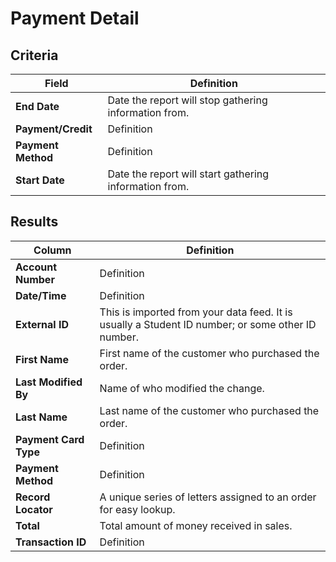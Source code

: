 # Payment Detail

## Criteria

| **Field** | **Definition** |
| --- | --- |
| **End Date** | Date the report will stop gathering information from. |
| **Payment/Credit** | Definition |
| **Payment Method** | Definition |
| **Start Date** | Date the report will start gathering information from. |

## Results

| **Column** | **Definition** |
| --- | --- |
| **Account Number** | Definition |
| **Date/Time** | Definition |
| **External ID** | This is imported from your data feed. It is usually a Student ID number; or some other ID number. |
| **First Name** | First name of the customer who purchased the order. |
| **Last Modified By** | Name of who modified the change. |
| **Last Name** | Last name of the customer who purchased the order. |
| **Payment Card Type** | Definition |
| **Payment Method** | Definition |
| **Record Locator** | A unique series of letters assigned to an order for easy lookup. |
| **Total** | Total amount of money received in sales. |
| **Transaction ID** | Definition |

